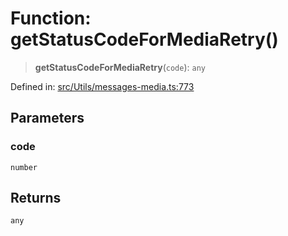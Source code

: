 # Function: getStatusCodeForMediaRetry()

> **getStatusCodeForMediaRetry**(`code`): `any`

Defined in: [src/Utils/messages-media.ts:773](https://github.com/Fokusdotid/Baileys/blob/acae94a55f1d32612d8d312d52b001d93f2ac5e2/src/Utils/messages-media.ts#L773)

## Parameters

### code

`number`

## Returns

`any`
